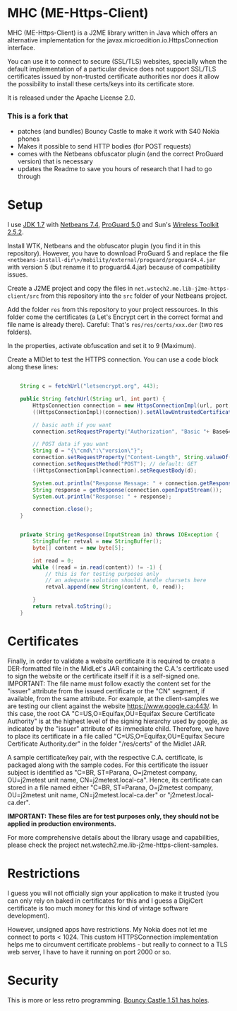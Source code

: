 # MHC (ME-Https-Client)

MHC (ME-Https-Client) is a J2ME library written in Java which offers an alternative implementation
for the javax.microedition.io.HttpsConnection interface.

You can use it to connect to secure (SSL/TLS) websites, specially when the default implementation
of a particular device does not support SSL/TLS certificates issued by non-trusted certificate
authorities nor does it allow the possibility to install these certs/keys into its certificate store.

It is released under the Apache License 2.0.

### This is a fork that

* patches (and bundles) Bouncy Castle to make it work with S40 Nokia phones
* Makes it possible to send HTTP bodies (for POST requests)
* comes with the Netbeans obfuscator plugin (and the correct ProGuard version) that is necessary
* updates the Readme to save you hours of research that I had to go through

# Setup

I use [JDK 1.7](https://www.oracle.com/technetwork/java/javase/downloads/java-archive-downloads-javase7-521261.html) with [Netbeans 7.4](https://netbeans.org/downloads/7.4/), [ProGuard 5.0](https://sourceforge.net/projects/proguard/files/proguard/5.0/) and Sun's [Wireless Toolkit 2.5.2](https://www.oracle.com/technetwork/java/download-135801.html).

Install WTK, Netbeans and the obfuscator plugin (you find it in this repository). However, you have to download ProGuard 5 and replace the file `<netbeans-install-dir\>/mobility/external/proguard/proguard4.4.jar` with version 5 (but rename it to proguard4.4.jar) because of compatibility issues.

Create a J2ME project and copy the files in `net.wstech2.me.lib-j2me-https-client/src` from this repository into the `src` folder of your Netbeans project.

Add the folder `res` from this repository to your project ressources. In this folder come the certificates (a Let's Encrypt cert in the correct format and file name is already there). Careful: That's `res/res/certs/xxx.der` (two res folders).

In the properties, activate obfuscation and set it to 9 (Maximum).

Create a MIDlet to test the HTTPS connection. You can use a code block along these lines:

```Java

    String c = fetchUrl("letsencrypt.org", 443);

    public String fetchUrl(String url, int port) {
        HttpsConnection connection = new HttpsConnectionImpl(url, port, "");
        ((HttpsConnectionImpl)(connection)).setAllowUntrustedCertificates(true); // has an effect?

        // basic auth if you want
        connection.setRequestProperty("Authorization", "Basic "+ Base64.toBase64String("user:password".getBytes()));

        // POST data if you want
        String d = "{\"cmd\":\"version\"}";
        connection.setRequestProperty("Content-Length", String.valueOf(d.getBytes().length));
        connection.setRequestMethod("POST"); // default: GET
        ((HttpsConnectionImpl)connection).setRequestBody(d);

        System.out.println("Response Message: " + connection.getResponseMessage());
        String response = getResponse(connection.openInputStream());
        System.out.println("Response: " + response);

        connection.close();
    }


    private String getResponse(InputStream in) throws IOException {
        StringBuffer retval = new StringBuffer();
        byte[] content = new byte[5];

        int read = 0;
        while ((read = in.read(content)) != -1) {
        	// this is for testing purposes only
        	// an adequate solution should handle charsets here
        	retval.append(new String(content, 0, read));

        }
        return retval.toString();
    }
```


# Certificates
Finally, in order to validate a website certificate it is required to create a DER-formatted file in
the MidLet's JAR containing the C.A.'s certificate used to sign the website or the certificate
itself if it is a self-signed one.
IMPORTANT: The file name must follow exactly the content set for the "issuer" attribute from the
issued certificate or the "CN" segment, if available, from the same attribute. For example, at the
client-samples we are testing our client against the website https://www.google.ca:443/.
In this case, the root CA "C=US,O=Equifax,OU=Equifax Secure Certificate Authority" is at the
highest level of the signing hierarchy used by google, as indicated by the "issuer" attribute of its
immediate child. Therefore, we have to place its certificate in a file called
"C=US,O=Equifax,OU=Equifax Secure Certificate Authority.der" in the folder "/res/certs" of the Midlet JAR.

A sample certificate/key pair, with the respective C.A. certificate, is packaged along with
the sample codes.
For this certificate the issuer subject is identified as
"C=BR, ST=Parana, O=j2metest company, OU=j2metest unit name, CN=j2metest.local-ca".
Hence, its certificate can stored in a file named either
"C=BR, ST=Parana, O=j2metest company, OU=j2metest unit name, CN=j2metest.local-ca.der"
or "j2metest.local-ca.der".

<b>IMPORTANT: These files are for test purposes only, they should not be applied in production
environments.</b>

For more comprehensive details about the library usage and capabilities, please check the project
net.wstech2.me.lib-j2me-https-client-samples.

# Restrictions
I guess you will not officially sign your application to make it trusted (you can only rely on baked in certificates for this and I guess a DigiCert certificate is too much money for this kind of vintage software development). 

However, unsigned apps have restrictions. My Nokia does not let me connect to ports < 1024. This custom HTTPSConnection implementation helps me to circumvent certificate problems - but really to connect to a TLS web server, I have to have it running on port 2000 or so.

# Security

This is more or less retro programming. [Bouncy Castle 1.51 has holes](https://nvd.nist.gov/vuln/search/results?adv_search=true&cves=on&cpe_version=cpe%3A%2Fa%3Abouncycastle%3Alegion-of-the-bouncy-castle-java-crytography-api%3A1.51).
